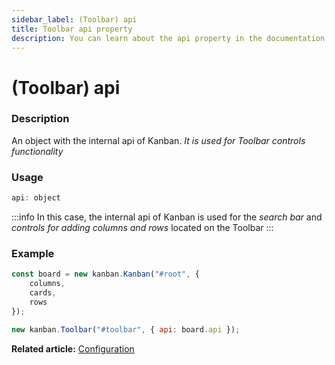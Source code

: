 ```yaml
---
sidebar_label: (Toolbar) api
title: Toolbar api property
description: You can learn about the api property in the documentation of the JavaScript Kanban library. Browse developer guides and API reference, try out code examples and live demos.
---
```


# (Toolbar) api

### Description

An object with the internal api of Kanban. *It is used for Toolbar controls functionality*

### Usage

```jsx
api: object
```
:::info
In this case, the internal api of Kanban is used for the *search bar* and *controls for adding columns and rows* located on the Toolbar
:::

### Example

```jsx {7}
const board = new kanban.Kanban("#root", {
	columns,
	cards,
	rows
});

new kanban.Toolbar("#toolbar", { api: board.api });
```

**Related article:** [Configuration](../../../guides/configuration#toolbar)
